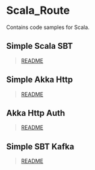 # Scala_Route

Contains code samples for Scala.

## Simple Scala SBT
> [README](https://github.com/vi-kas/scala_route/blob/master/simple-scala-sbt/README.md)

## Simple Akka Http
> [README](https://github.com/vi-kas/scala_route/blob/master/simple-akka-http/README.md)

## Akka Http Auth
> [README](https://github.com/vi-kas/scala_route/blob/master/akka-http-auth/README.md)

## Simple SBT Kafka
> [README](https://github.com/vi-kas/scala_route/blob/master/simple-sbt-kafka/README.md)

